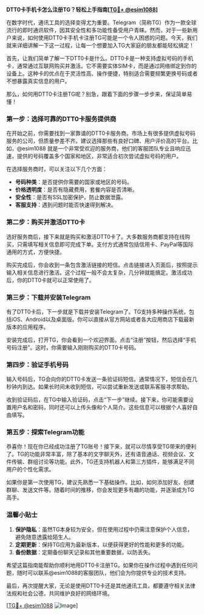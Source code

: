 **DTT0卡手机卡怎么注册TG？轻松上手指南[[TG💪+ @esim1088](https://t.me/s/esim1088)]**

在数字时代，通讯工具的选择变得尤为重要。Telegram（简称TG）作为一款全球流行的即时通讯软件，因其安全性和多功能性备受用户青睐。然而，对于一些新用户来说，如何使用DTT0卡手机卡注册TG可能是一个令人困惑的问题。今天，我们就来详细讲解一下这一过程，让每一个想要加入TG大家庭的朋友都能轻松搞定！

首先，让我们简单了解一下DTT0卡是什么。DTT0卡是一种支持虚拟号码的手机卡，通常通过互联网购买并激活。它不需要实体SIM卡，而是通过网络绑定到你的设备上。这种卡的优点在于灵活性高、操作便捷，特别适合需要频繁更换号码或者不想暴露真实信息的用户。

那么，如何用DTT0卡注册TG呢？别急，跟着下面的步骤一步步来，保证简单易懂！

### 第一步：选择可靠的DTT0卡服务提供商

在开始之前，你需要找到一家靠谱的DTT0卡服务商。市场上有很多提供虚拟号码服务的公司，但质量参差不齐。建议选择那些有良好口碑、用户评价高的平台。比如，@esim1088 就是一个非常受欢迎的服务商，他们的客服团队专业且响应迅速，提供的号码覆盖多个国家和地区，非常适合初次尝试虚拟号码的用户。

在选择服务商时，可以关注以下几个方面：
- **号码种类**：是否提供你需要的国家或地区的号码。
- **价格透明度**：是否有隐藏费用，套餐内容是否清晰。
- **安全性**：是否有SSL加密保护，防止数据泄露。
- **客服支持**：遇到问题时能否快速得到解决。

### 第二步：购买并激活DTT0卡

选好服务商后，接下来就是购买和激活DTT0卡了。大多数服务商都支持在线购买，只需填写相关信息即可完成下单。支付方式通常包括信用卡、PayPal等国际通用的方式，方便快捷。

购买完成后，你会收到一条包含激活链接的短信。点击链接进入页面后，按照提示输入相关信息进行激活。这个过程一般不会太复杂，几分钟就能搞定。激活成功后，你的DTT0卡就可以正常使用了。

### 第三步：下载并安装Telegram

有了DTT0卡后，下一步就是下载并安装Telegram了。TG支持多种操作系统，包括iOS、Android以及桌面版。你可以直接从官方网站或者各大应用商店下载最新版本的应用程序。

安装完成后，打开TG，你会看到一个欢迎界面。点击“注册”按钮，然后选择“手机号码注册”。这时，你需要输入刚刚购买的DTT0卡号码。

### 第四步：验证手机号码

输入号码后，TG会向你的DTT0卡发送一条验证码短信。通常情况下，短信会在几秒钟内到达。如果长时间未收到短信，可以尝试重新发送或联系客服寻求帮助。

收到验证码后，在TG中输入验证码，点击“下一步”继续。接下来，你可能需要设置用户名和密码，同时还可以上传头像和个人简介。这些信息可以根据个人喜好自由填写。

### 第五步：探索Telegram功能

恭喜你！现在你已经成功注册了TG账号！接下来，就可以尽情享受TG带来的便利了。TG的功能非常丰富，除了基本的文字聊天外，还有语音通话、视频会议、文件传输、群组讨论等功能。此外，TG还支持机器人和第三方插件，能够满足不同用户的个性化需求。

如果你是第一次使用TG，建议先熟悉一下基础操作。比如，如何添加好友、创建群聊、发送文件等。随着时间的推移，你会发现更多有趣的功能，并逐渐成为TG高手。

### 温馨小贴士

1. **保护隐私**：虽然TG本身较为安全，但在使用过程中仍需注意保护个人信息，避免随意透露给陌生人。
2. **定期更新**：保持TG应用为最新版本，以便获得更好的性能和更多的功能。
3. **备份数据**：定期备份聊天记录和其他重要数据，以防丢失。

希望这篇指南能帮助你顺利地用DTT0卡注册TG。如果你在操作过程中遇到任何问题，随时可以联系@esim1088的客服团队，他们会为你提供专业的技术支持。

最后，再次提醒大家，无论是使用DTT0卡还是其他通讯工具，都要遵守相关法律法规和社会公德，共同维护良好的网络环境。

[[TG💪+ @esim1088](https://t.me/s/esim1088) ![Image](https://i.postimg.cc/4NQfJmqS/Snipaste-2025-05-13-00-14-12.png)]